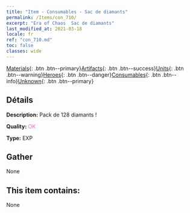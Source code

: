 ```yaml
---
title: "Item - Consumables - Sac de diamants"
permalink: /Items/con_710/
excerpt: "Era of Chaos  Sac de diamants"
last_modified_at: 2021-03-18
locale: fr
ref: "con_710.md"
toc: false
classes: wide
---
```

 [Materials](/fr/Items/){: .btn .btn--primary}[Artifacts](/fr/Items/Artifacts/){: .btn .btn--success}[Units](/fr/Items/Units/){: .btn .btn--warning}[Heroes](/fr/Items/Heroes/){: .btn .btn--danger}[Consumables](/fr/Items/Consumables/){: .btn .btn--info}[Unknown](/fr/Items/Unknown/){: .btn .btn--primary}

## Détails
 **Description:** Pack de 128 diamants !

 **Quality:** <span style="color: #DA70D6">OK</span>

 **Type:** EXP

## Gather

  None

## This item contains:

  None

